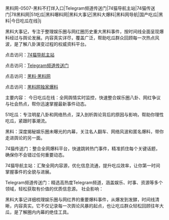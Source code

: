  #
黑料网-0507-黑料不打烊入口|Telegram频道传送门|74猫导航主站|74猫传送门|78黑料网|51吃瓜|黑料曝料网|黑料大事记|黑料大爆料|黑料网导航|国产吃瓜|黑料|今日吃瓜在线|lj

黑料大事记，专注于整理娱乐圈与网红圈历史重大黑料事件，按时间线全面呈现爆料经过与舆论发展。内容真实详尽，覆盖广泛，帮助吃瓜群众回顾每一次热点风波，是了解八卦演变过程的权威资料平台。


点击访问：<a href="https://74mao.com/">74猫导航主站</a>

点击访问：<a href="https://74mao.com/">Telegram频道传送门</a>

点击访问：<a href="https://gdas.pages.dev/">黑料·黑料网</a>

点击访问：<a href="https://qfwfg.pages.dev/">黑料网独家爆料</a>

主要内容：
 今日吃瓜在线：全网舆情实时监控，快速整合娱乐圈八卦、网红争议与社会热点，帮你迅速掌握最新事件动态。

51吃瓜：专注明星八卦和网络热点，深入剖析舆论背后的原因与影响，帮助你理性吃瓜，紧跟时事潮流。

黑料：深度揭秘娱乐圈未曝光的内幕，关注名人翻车、网络风波和匿名爆料，带你走进舆论的另一面。

74猫传送门：整合全网爆料平台，快速跳转热门事件，精准抓住每个关键话题，确保你不会错过任何重要动态。

74猫导航主站：汇聚全网内容源，优化信息流通，提升吃瓜效率，让你第一时间掌握事件的全貌与进展。

Telegram频道传送门：精选高热度Telegram频道，涵盖娱乐、时事、资源等多个领域，轻松获取有价值的优质信息源。
社会影响：

黑料大事记详细梳理娱乐圈与网红界的重要爆料事件，从爆发到发酵，时间线清晰，内容真实。它不仅记录每一次舆论风暴的起点，也让吃瓜群众轻松回顾往年大瓜，是了解圈内内幕的绝佳工具。

<span style="display:none;">[Canonical link](https://github.com/chibanh/483857 ）</span>
